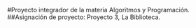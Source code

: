 #Proyecto integrador de la materia Algoritmos y Programación.
##Asignación de proyecto: Proyecto 3, La Biblioteca.
